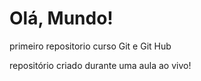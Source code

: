 # Olá, Mundo!
 primeiro repositorio curso Git e Git Hub

repositório criado durante uma aula ao vivo!